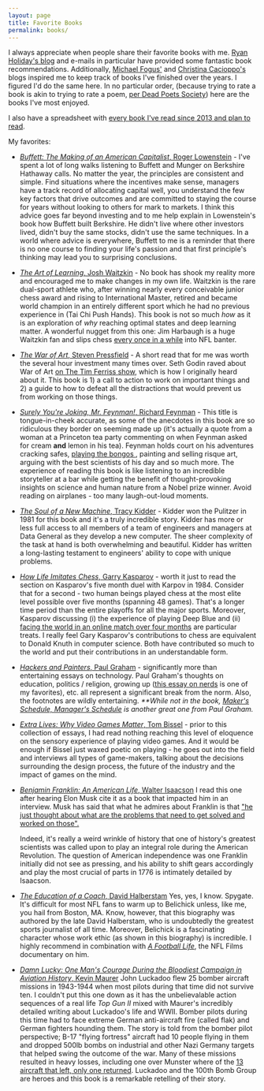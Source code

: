 ```yaml
---
layout: page
title: Favorite Books
permalink: books/
---
```


I always appreciate when people share their favorite books with me. [Ryan Holiday's blog](http://www.ryanholiday.net) and e-mails in particular have provided some fantastic book recommendations. Additionally, [Michael Fogus'](http://blog.fogus.me/) and [Christina Cacioppo's](http://christinacacioppo.com/) blogs inspired me to keep track of books I've finished over the years. I figured I'd do the same here. In no particular order, (because trying to rate a book is akin to trying to rate a poem, [per Dead Poets Society](https://www.youtube.com/watch?v=tpeLSMKNFO4)) here are the books I've most enjoyed.

I also have a spreadsheet with [every book I've read since 2013 and plan to read](https://docs.google.com/spreadsheets/d/1ZHHhcz9Tcw3FnPvInVW6WmXX42qctmBNi-pYCedVH50/edit?usp=sharing).

My favorites:

* [*Buffett: The Making of an American Capitalist*, Roger Lowenstein](https://www.amazon.com/dp/B075WHGY69) - I've spent a lot of long walks listening to Buffett and Munger on Berkshire Hathaway calls. No matter the year, the principles are consistent and simple. Find situations where the incentives make sense, managers have a track record of allocating capital well, you understand the few key factors that drive outcomes and are committed to staying the course for years without looking to others for mark to markets. I think this advice goes far beyond investing and to me help explain in Lowenstein's book how Buffett built Berkshire. He didn't live where other investors lived, didn't buy the same stocks, didn't use the same techniques. In a world where advice is everywhere, Buffett to me is a reminder that there is no one course to finding your life's passion and that first principle's thinking may lead you to surprising conclusions.

* [*The Art of Learning*, Josh Waitzkin](http://www.amazon.com/The-Art-Learning-Journey-Performance/dp/0743277465) - No book has shook my reality more and encouraged me to make changes in my own life. Waitzkin is the rare dual-sport athlete who, after winning nearly every conceivable junior chess award and rising to International Master, retired and became world champion in an entirely different sport which he had no previous experience in (Tai Chi Push Hands). This book is not so much <i>how</i> as it is an exploration of <i>why</i> reaching optimal states and deep learning matter. A wonderful nugget from this one: Jim Harbaugh is a huge Waitzkin fan and slips chess <a href="http://www.49ers.com/news/article-2/Morning-Tailgate-Jim-Harbaugh-Quiets-Play-Clock-Concerns/786e1113-b60f-4c38-aa53-d8e07101f789" target="_blank"> every once in a while</a> into NFL banter.

* [*The War of Art*, Steven Pressfield](http://www.amazon.com/gp/product/B007A4SDCG/ref=dp-kindle-redirect?ie=UTF8&btkr=1) - A short read that for me was worth the several hour investment many times over. Seth Godin raved about War of Art [on The Tim Ferriss show](http://fourhourworkweek.com/2016/02/10/seth-godin/), which is how I originally heard about it. This book is 1) a call to action to work on important things and 2) a guide to how to defeat all the distractions that would prevent us from working on those things.

* [*Surely You're Joking, Mr. Feynman!*, Richard Feynman](http://www.amazon.com/Surely-Feynman-Adventures-Curious-Character/dp/0393316041) - This title is tongue-in-cheek accurate, as some of the anecdotes in this book are so ridiculous they border on seeming made up (it's actually a quote from a woman at a Princeton tea party commenting on when Feynman asked for cream **and** lemon in his tea). Feynman holds court on his adventures cracking safes, <a href="https://www.youtube.com/watch?v=2Ks8gsK22PA" target="_blank"> playing the bongos </a>, painting and selling risque art, arguing with the best scientists of his day and so much more. The experience of reading this book is like listening to an incredible storyteller at a bar while getting the benefit of thought-provoking insights on science and human nature from a Nobel prize winner. Avoid reading on airplanes - too many laugh-out-loud moments.

* [*The Soul of a New Machine*, Tracy Kidder](http://www.amazon.com/The-Soul-A-New-Machine/dp/0316491977) - Kidder won the Pulitzer in 1981 for this book and it's a truly incredible story. Kidder has more or less full access to all members of a team of engineers and managers at Data General as they develop a new computer. The sheer complexity of the task at hand is both overwhelming and beautiful. Kidder has written a long-lasting testament to engineers' ability to cope with unique problems.

* [*How Life Imitates Chess*, Garry Kasparov](http://www.amazon.com/How-Life-Imitates-Chess-Boardroom/dp/1596913886) - worth it just to read the section on Kasparov's five month duel with Karpov in 1984. Consider that for a second - two human beings played chess at the most elite level possible over five months (spanning 48 games). That's a longer time period than the entire playoffs for all the major sports. Moreover, Kasparov discussing (i) the experience of playing Deep Blue and (ii) [facing the world in an online match over four months](http://en.wikipedia.org/wiki/Kasparov_versus_the_World) are particular treats. I really feel Gary Kasparov's contributions to chess are equivalent to Donald Knuth in computer science. Both have contributed so much to the world and put their contributions in an understandable form.

* [*Hackers and Painters*, Paul Graham](http://www.amazon.com/Hackers-Painters-Big-Ideas-Computer/dp/1449389554) - significantly more than entertaining essays on technology. Paul Graham's thoughts on education, politics / religion, growing up ([this essay on nerds](http://www.paulgraham.com/nerds.html) is one of my favorites), etc. all represent a significant break from the norm.  Also, the footnotes are wildly entertaining. <i>**While not in the book, [Maker's Schedule, Manager's Schedule](http://www.paulgraham.com/makersschedule.html) is another great one from Paul Graham.</i>

* [*Extra Lives: Why Video Games Matter*, Tom Bissel](http://www.amazon.com/Extra-Lives-Video-Games-Matter/dp/0307474313) - prior to this collection of essays, I had read nothing reaching this level of eloquence on the sensory experience of playing video games. And it would be enough if Bissel just waxed poetic on playing - he goes out into the field and interviews all types of game-makers, talking about the decisions surrounding the design process, the future of the industry and the impact of games on the mind.

* [*Benjamin Franklin: An American Life*, Walter Isaacson](http://www.amazon.com/Benjamin-Franklin-An-American-Life/dp/074325807X) I read this one after hearing Elon Musk cite it as a book that impacted him in an interview. Musk has said that what he admires about Franklin is that ["he just thought about what are the problems that need to get solved and worked on those".](http://www.businessinsider.com/people-who-inspire-the-worlds-most-innovative-billionaire-2013-3)

	Indeed, it's really a weird wrinkle of history that one of history's greatest scientists was called upon to play an integral role during the American Revolution. The question of American independence was one Franklin initially did not see as pressing, and his ability to shift gears accordingly and play the most crucial of parts in 1776 is intimately detailed by Isaacson.

* [*The Education of a Coach*, David Halberstam](http://www.amazon.com/Education-Coach-David-Halberstam/dp/1401308791) Yes, yes, I know. Spygate. It's difficult for most NFL fans to warm up to Belichick unless, like me, you hail from Boston, MA. Know, however, that this biography was authored by the late David Halberstam, who is undoubtedly the greatest sports journalist of all time. Moreover, Belichick is a fascinating character whose work ethic (as shown in this biography) is incredible. I highly recommend in combination with [*A Football Life*](http://www.amazon.com/NFL-Football-Life-Bill-Belichick/dp/B00DBPBQAE), the NFL Films documentary on him.

* [*Damn Lucky: One Man's Courage During the Bloodiest Campaign in Aviation History*, Kevin Maurer](https://www.amazon.com/Damn-Lucky-Bloodiest-Military-Campaign-ebook/dp/B092T8F47P) John Luckadoo flew 25 bomber aircraft missions in 1943-1944 when most pilots during that time did not survive ten. I couldn't put this one down as it has the unbelievalable action sequences of a real life *Top Gun II* mixed with Maurer's incredibly detailed writing about Luckadoo's life and WWII. Bomber pilots during this time had to face extreme German anti-aircraft fire (called flak) and German fighters hounding them. The story is told from the bomber pilot perspective; B-17 "flying fortress" aircraft had 10 people flying in them and dropped 500lb bombs on industrial and other Nazi Germany targets that helped swing the outcome of the war. Many of these missions resulted in heavy losses, including one over Munster where of the [13 aircraft that left, only one returned](https://www.nationalww2museum.org/war/articles/mission-munster). Luckadoo and the 100th Bomb Group are heroes and this book is a remarkable retelling of their story.
